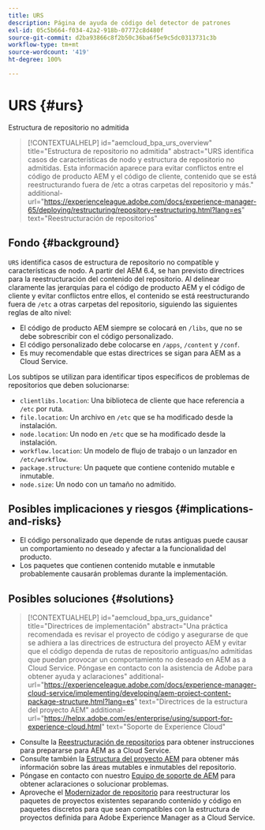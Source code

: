 ```yaml
---
title: URS
description: Página de ayuda de código del detector de patrones
exl-id: 05c5b664-f034-42a2-918b-07772c8d480f
source-git-commit: d2ba93866c8f2b50c36ba6f5e9c5dc0313731c3b
workflow-type: tm+mt
source-wordcount: '419'
ht-degree: 100%

---
```


# URS {#urs}

Estructura de repositorio no admitida

>[!CONTEXTUALHELP]
>id="aemcloud_bpa_urs_overview"
>title="Estructura de repositorio no admitida"
>abstract="URS identifica casos de características de nodo y estructura de repositorio no admitidas. Esta información aparece para evitar conflictos entre el código de producto AEM y el código de cliente, contenido que se está reestructurando fuera de /etc a otras carpetas del repositorio y más."
>additional-url="https://experienceleague.adobe.com/docs/experience-manager-65/deploying/restructuring/repository-restructuring.html?lang=es" text="Reestructuración de repositorios"

## Fondo {#background}

`URS` identifica casos de estructura de repositorio no compatible y características de nodo. A partir del AEM 6.4, se han previsto directrices para la reestructuración del contenido del repositorio. Al delinear claramente las jerarquías para el código de producto AEM y el código de cliente y evitar conflictos entre ellos, el contenido se está reestructurando fuera de `/etc` a otras carpetas del repositorio, siguiendo las siguientes reglas de alto nivel:

* El código de producto AEM siempre se colocará en `/libs`, que no se debe sobrescribir con el código personalizado.
* El código personalizado debe colocarse en `/apps`, `/content` y `/conf`.
* Es muy recomendable que estas directrices se sigan para AEM as a Cloud Service.

Los subtipos se utilizan para identificar tipos específicos de problemas de repositorios que deben solucionarse:
* `clientlibs.location`: Una biblioteca de cliente que hace referencia a `/etc` por ruta.
* `file.location`: Un archivo en `/etc` que se ha modificado desde la instalación.
* `node.location`: Un nodo en `/etc` que se ha modificado desde la instalación.
* `workflow.location`: Un modelo de flujo de trabajo o un lanzador en `/etc/workflow`.
* `package.structure`: Un paquete que contiene contenido mutable e inmutable.
* `node.size`: Un nodo con un tamaño no admitido.

## Posibles implicaciones y riesgos {#implications-and-risks}

* El código personalizado que depende de rutas antiguas puede causar un comportamiento no deseado y afectar a la funcionalidad del producto.
* Los paquetes que contienen contenido mutable e inmutable probablemente causarán problemas durante la implementación.

## Posibles soluciones {#solutions}

>[!CONTEXTUALHELP]
>id="aemcloud_bpa_urs_guidance"
>title="Directrices de implementación"
>abstract="Una práctica recomendada es revisar el proyecto de código y asegurarse de que se adhiera a las directrices de estructura del proyecto AEM y evitar que el código dependa de rutas de repositorio antiguas/no admitidas que puedan provocar un comportamiento no deseado en AEM as a Cloud Service. Póngase en contacto con la asistencia de Adobe para obtener ayuda y aclaraciones"
>additional-url="https://experienceleague.adobe.com/docs/experience-manager-cloud-service/implementing/developing/aem-project-content-package-structure.html?lang=es" text="Directrices de la estructura del proyecto AEM"
>additional-url="https://helpx.adobe.com/es/enterprise/using/support-for-experience-cloud.html" text="Soporte de Experience Cloud"

* Consulte la [Reestructuración de repositorios](https://experienceleague.adobe.com/docs/experience-manager-65/deploying/restructuring/repository-restructuring.html?lang=es) para obtener instrucciones para prepararse para AEM as a Cloud Service.
* Consulte también la [Estructura del proyecto AEM](https://experienceleague.adobe.com/docs/experience-manager-cloud-service/implementing/developing/aem-project-content-package-structure.html?lang=es) para obtener más información sobre las áreas mutables e inmutables del repositorio.
* Póngase en contacto con nuestro [Equipo de soporte de AEM](https://helpx.adobe.com/es/enterprise/using/support-for-experience-cloud.html) para obtener aclaraciones o solucionar problemas.
* Aproveche el [Modernizador de repositorio](https://experienceleague.adobe.com/docs/experience-manager-cloud-service/moving/refactoring-tools/repo-modernizer.html?lang=es#refactoring-tools) para reestructurar los paquetes de proyectos existentes separando contenido y código en paquetes discretos para que sean compatibles con la estructura de proyectos definida para Adobe Experience Manager as a Cloud Service.
